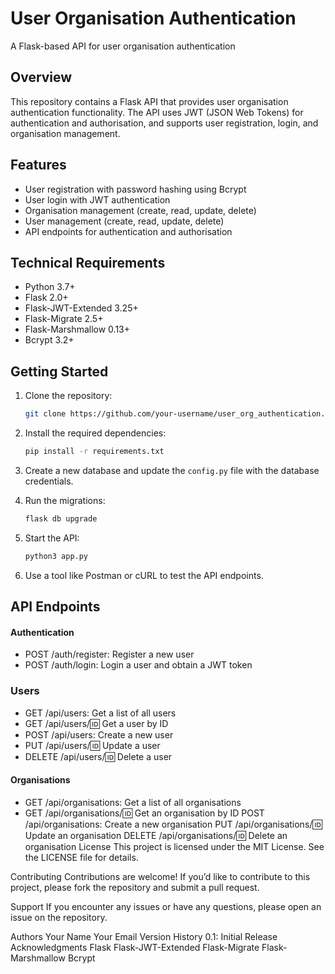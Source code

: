 # User Organisation Authentication

A Flask-based API for user organisation authentication

## Overview

This repository contains a Flask API that provides user organisation authentication functionality. The API uses JWT (JSON Web Tokens) for authentication and authorisation, and supports user registration, login, and organisation management.

## Features

- User registration with password hashing using Bcrypt
- User login with JWT authentication
- Organisation management (create, read, update, delete)
- User management (create, read, update, delete)
- API endpoints for authentication and authorisation

## Technical Requirements

- Python 3.7+
- Flask 2.0+
- Flask-JWT-Extended 3.25+
- Flask-Migrate 2.5+
- Flask-Marshmallow 0.13+
- Bcrypt 3.2+

## Getting Started

1. Clone the repository:
   ```bash
   git clone https://github.com/your-username/user_org_authentication.git

2. Install the required dependencies:
    ```bash
    pip install -r requirements.txt

3. Create a new database and update the `config.py` file with the database credentials.

4. Run the migrations:
    ```bash
    flask db upgrade

5. Start the API:
    ```bash
    python3 app.py

6. Use a tool like Postman or cURL to test the API endpoints.


## API Endpoints
#### Authentication
* POST /auth/register: Register a new user
* POST /auth/login: Login a user and obtain a JWT token

### Users
* GET /api/users: Get a list of all users
* GET /api/users/:id: Get a user by ID
* POST /api/users: Create a new user
* PUT /api/users/:id: Update a user
* DELETE /api/users/:id: Delete a user

#### Organisations
* GET /api/organisations: Get a list of all organisations
* GET /api/organisations/:id: Get an organisation by ID
POST /api/organisations: Create a new organisation
PUT /api/organisations/:id: Update an organisation
DELETE /api/organisations/:id: Delete an organisation
License
This project is licensed under the MIT License. See the LICENSE file for details.

Contributing
Contributions are welcome! If you’d like to contribute to this project, please fork the repository and submit a pull request.

Support
If you encounter any issues or have any questions, please open an issue on the repository.

Authors
Your Name
Your Email
Version History
0.1: Initial Release
Acknowledgments
Flask
Flask-JWT-Extended
Flask-Migrate
Flask-Marshmallow
Bcrypt
